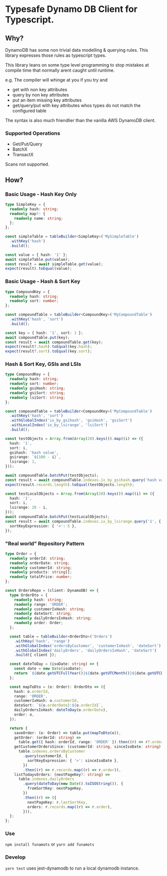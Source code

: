 # Typesafe Dynamo DB Client for Typescript.

## Why?

DynamoDB has some non trivial data modelling & querying rules. This library expresses those rules as typescript types.

This library leans on some type level programming to stop mistakes at compile time that normally arent caught until runtime.

e.g. The compiler will whinge at you if you try and

- get with non key attributes
- query by non key attributes
- put an item missing key attributes
- get/query/put with key attributes whos types do not match the configured table

The syntax is also much friendlier than the vanilla AWS DynamoDB client.

### Supported Operations
* Get/Put/Query
* BatchX
* TransactX

Scans not supported.

## How?

### Basic Usage - Hash Key Only

```typescript
type SimpleKey = {
  readonly hash: string;
  readonly map?: {
    readonly name: string;
  };
};

const simpleTable = tableBuilder<SimpleKey>('MySimpleTable')
  .withKey('hash')
  .build();

const value = { hash: '1' };
await simpleTable.put(value);
const result = await simpleTable.get(value);
expect(result).toEqual(value);
```

### Basic Usage - Hash & Sort Key

```typescript
type CompoundKey = {
  readonly hash: string;
  readonly sort: number;
};

const compoundTable = tableBuilder<CompoundKey>('MyCompoundTable')
  .withKey('hash', 'sort')
  .build();

const key = { hash: '1', sort: 1 };
await compoundTable.put(key);
const result = await compoundTable.get(key);
expect(result?.hash).toEqual(key.hash);
expect(result?.sort).toEqual(key.sort);
```

### Hash & Sort Key, GSIs and LSIs

```typescript
type CompoundKey = {
  readonly hash: string;
  readonly sort: number;
  readonly gsiHash: string;
  readonly gsiSort: string;
  readonly lsiSort: string;
};

const compoundTable = tableBuilder<CompoundKey>('MyCompoundTable')
  .withKey('hash', 'sort')
  .withGlobalIndex('ix_by_gsihash', 'gsiHash', 'gsiSort')
  .withLocalIndex('ix_by_lsirange', 'lsiSort')
  .build();

const testObjects = Array.from(Array(20).keys()).map((i) => ({
  hash: '1',
  sort: i,
  gsihash: 'hash value',
  gsirange: `${100 - i}`,
  lsirange: 1,
}));

await compoundTable.batchPut(testObjects);
const result = await compoundTable.indexes.ix_by_gsihash.query('hash value');
expect(result.records.length).toEqual(testObjects.length);

const testLocalObjects = Array.from(Array(20).keys()).map((i) => ({
  hash: '1',
  sort: i,
  lsirange: 20 - i,
}));
await compoundTable.batchPut(testLocalObjects);
const result = await compoundTable.indexes.ix_by_lsirange.query('1', {
  sortKeyExpression: { '>': 5 },
});
```

### "Real world" Repository Pattern

```typescript
type Order = {
  readonly orderId: string;
  readonly orderDate: string;
  readonly customerId: string;
  readonly products: string[];
  readonly totalPrice: number;
};

const OrdersRepo = (client: DynamoDB) => {
  type OrderDto = {
    readonly hash: string;
    readonly range: 'ORDER';
    readonly customerIxHash: string;
    readonly dateSort: string;
    readonly dailyOrdersIxHash: string;
    readonly order: Order;
  };

  const table = tableBuilder<OrderDto>('Orders')
    .withKey('hash', 'range')
    .withGlobalIndex('ordersByCustomer', 'customerIxHash', 'dateSort')
    .withGlobalIndex('dailyOrders', 'dailyOrdersIxHash', 'dateSort')
    .build({ client });

  const dateToDay = (isoDate: string) => {
    const date = new Date(isoDate);
    return `${date.getUTCFullYear()}${date.getUTCMonth()}${date.getUTCDay()}`;
  };

  const mapToDto = (o: Order): OrderDto => ({
    hash: o.orderId,
    range: 'ORDER',
    customerIxHash: o.customerId,
    dateSort: `${o.orderDate}:${o.orderId}`,
    dailyOrdersIxHash: dateToDay(o.orderDate),
    order: o,
  });

  return {
    saveOrder: (o: Order) => table.put(mapToDto(o)),
    getOrder: (orderId: string) =>
      table.get({ hash: orderId, range: 'ORDER' }).then((r) => r?.order),
    getCustomerOrdersSince: (customerId: string, sinceIsoDate: string) =>
      table.indexes.ordersByCustomer
        .query(customerId, {
          sortKeyExpression: { '>': sinceIsoDate },
        })
        .then((r) => r.records.map((r) => r.order)),
    listTodaysOrders: (nextPageKey?: string) =>
      table.indexes.dailyOrders
        .query(dateToDay(new Date().toISOString()), {
          fromSortKey: nextPageKey,
        })
        .then((r) => ({
          nextPageKey: r.lastSortKey,
          orders: r.records.map((r) => r.order),
        })),
  };
};
```

### Use

`npm install funamots`
or
`yarn add funamots`

### Develop

`yarn test` uses jest-dynamodb to run a local dynamodb instance.
